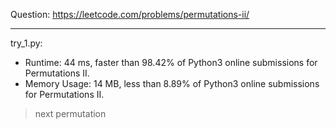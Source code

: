 Question: https://leetcode.com/problems/permutations-ii/

---

try_1.py:
* Runtime: 44 ms, faster than 98.42% of Python3 online submissions for Permutations II.
* Memory Usage: 14 MB, less than 8.89% of Python3 online submissions for Permutations II.

> next permutation

